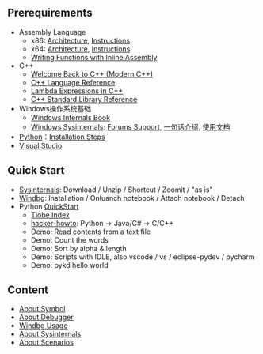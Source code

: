 ## Prerequirements
- Assembly Language
	- x86: [Architecture](https://docs.microsoft.com/en-us/windows-hardware/drivers/debugger/x86-architecture), [Instructions](https://docs.microsoft.com/en-us/windows-hardware/drivers/debugger/x86-instructions)
	- x64: [Architecture](https://docs.microsoft.com/en-us/windows-hardware/drivers/debugger/x64-architecture), [Instructions](https://docs.microsoft.com/en-us/windows-hardware/drivers/debugger/x64-instructions)
	- [Writing Functions with Inline Assembly](https://msdn.microsoft.com/en-us/library/5sds75we.aspx)
- C++
	- [Welcome Back to C++ (Modern C++)](https://msdn.microsoft.com/en-us/library/hh279654.aspx)
	- [C++ Language Reference](https://msdn.microsoft.com/en-us/library/3bstk3k5.aspx)
	- [Lambda Expressions in C++](https://msdn.microsoft.com/en-us/library/dd293608.aspx)
	- [C++ Standard Library Reference](https://msdn.microsoft.com/en-us/library/cscc687y.aspx)
- Windows操作系统基础
	- [Windows Internals Book](https://docs.microsoft.com/en-us/sysinternals/learn/windows-internals)
	- [Windows Sysinternals](https://docs.microsoft.com/en-us/sysinternals/): [Forums Support](https://social.technet.microsoft.com/Forums/en-US/home?category=sysinternals&amp;filter=alltypes&amp;sort=lastpostdesc), [一句话介绍](http://blog.wuwenxiang.net/Windows-Sysinternals), [使用文档](https://docs.microsoft.com/en-us/sysinternals/learn/troubleshooting-book)
- [Python](https://www.python.org/downloads/)：[Installation Steps](https://github.com/wu-wenxiang/Training-Python-Public/blob/master/doc/Installation-Python.md)
- [Visual Studio](https://visualstudio.microsoft.com/zh-hans/downloads/)

## Quick Start
- [Sysinternals](https://docs.microsoft.com/en-us/sysinternals/downloads/): Download / Unzip / Shortcut / Zoomit / "as is"
- [Windbg](https://docs.microsoft.com/en-us/windows-hardware/drivers/debugger/debugger-download-tools): Installation / Onluanch notebook / Attach notebook / Detach
- Python [QuickStart](https://www.python.org/about/gettingstarted/)
	- [Tiobe Index](https://www.tiobe.com/tiobe-index/)
	- [hacker-howto](https://translations.readthedocs.io/en/latest/hacker_howto.html#id12): Python -> Java/C# -> C/C++
	- Demo: Read contents from a text file
	- Demo: Count the words
	- Demo: Sort by alpha & length
	- Demo: Scripts with IDLE, also vscode / vs / eclipse-pydev / pycharm
	- Demo: pykd hello world

## Content
- [About Symbol](https://github.com/wu-wenxiang/Training-Debug-Windows-Public/blob/master/doc/Debug-Symbol.md)
- [About Debugger](https://github.com/wu-wenxiang/Training-Debug-Windows-Public/blob/master/doc/Debug-Debugger.md)
- [Windbg Usage](https://github.com/wu-wenxiang/Training-Debug-Windows-Public/blob/master/doc/Debug-Windbg.md)
- [About Sysinternals](https://github.com/wu-wenxiang/Training-Debug-Windows-Public/blob/master/doc/Debug-Sysinternals.md)
- [About Scenarios](https://github.com/wu-wenxiang/Training-Debug-Windows-Public/blob/master/doc/Debug-Scenarios.md)
